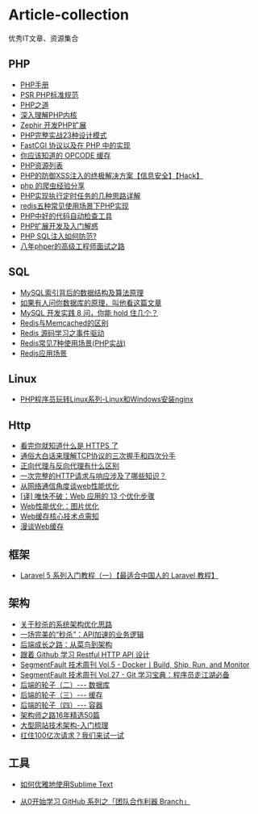# Article-collection
优秀IT文章、资源集合

## PHP ##

- [PHP手册][43]
- [PSR PHP标准规范][44]
- [PHP之道][45]
- [深入理解PHP内核][46]
- [Zephir 开发PHP扩展][47]
- [PHP完整实战23种设计模式][1]
- [FastCGI 协议以及在 PHP 中的实现][2]
- [你应该知道的 OPCODE 缓存][3]
- [PHP资源列表][5]
- [PHP的防御XSS注入的终极解决方案【信息安全】【Hack】][8]
- [php 的爬虫经验分享][9]
- [PHP实现执行定时任务的几种思路详解][10]
- [redis五种常见使用场景下PHP实现][11]
- [PHP中好的代码自动检查工具][13]
- [PHP扩展开发及入门解惑][14]
- [PHP SQL注入如何防范?][18]
- [八年phper的高级工程师面试之路][48]


## SQL ##

- [MySQL索引背后的数据结构及算法原理][4]
- [如果有人问你数据库的原理，叫他看这篇文章][28]
- [MySQL 开发实践 8 问，你能 hold 住几个？][26]
- [Redis与Memcached的区别][24]
- [Redis 源码学习之事件驱动][25]
- [Redis常见7种使用场景(PHP实战)][27]
- [Redis应用场景][29]


## Linux ##

- [PHP程序员玩转Linux系列-Linux和Windows安装nginx][23]

## Http ##

- [看完你就知道什么是 HTTPS 了][30]
- [通俗大白话来理解TCP协议的三次握手和四次分手][31]
- [正向代理与反向代理有什么区别][32]
- [一次完整的HTTP请求与响应涉及了哪些知识？][37]
- [从网络通信角度谈web性能优化][38]
- [[译] 唯快不破：Web 应用的 13 个优化步骤][39]
- [Web性能优化：图片优化][40]
- [Web缓存核心技术点需知][41]
- [漫谈Web缓存][42]


## 框架 ##

- [Laravel 5 系列入门教程（一）【最适合中国人的 Laravel 教程】][22]


## 架构 ##

- [关于秒杀的系统架构优化思路][6]
- [一场完美的“秒杀”：API加速的业务逻辑][34]
- [后端成长之路：从菜鸟到架构][7]
- [跟着 Github 学习 Restful HTTP API 设计][12]
- [SegmentFault 技术周刊 Vol.5 - Docker丨Build, Ship, Run, and Monitor][17]
- [SegmentFault 技术周刊 Vol.27 - Git 学习宝典：程序员走江湖必备][15]
- [后端的轮子（二）--- 数据库][19]
- [后端的轮子（三）--- 缓存][20]
- [后端的轮子（四）--- 容器][21]
- [架构师之路16年精选50篇][33]
- [大型网站技术架构-入门梳理][35]
- [扛住100亿次请求？我们来试一试][36]


## 工具 ##

- [如何优雅地使用Sublime Text][16]
- [从0开始学习 GitHub 系列之「团队合作利器 Branch」][49]

  [1]: https://segmentfault.com/a/1190000007797208
  [2]: https://segmentfault.com/a/1190000009863108
  [3]: http://ghost.icosplay.cc/2017/04/30/ni-ying-gai-zhi-dao-de-opcode-huan-cun-2/
  [4]: http://ghost.icosplay.cc/2017/04/30/ni-ying-gai-zhi-dao-de-opcode-huan-cun-2/
  [5]: https://github.com/CraryPrimitiveMan/awesome-php-zh_CN
  [6]: http://www.cnblogs.com/chenpingzhao/p/6195788.html
  [7]: http://www.jianshu.com/p/f62379fe9f80
  [8]: https://segmentfault.com/q/1010000004067521
  [9]: https://www.v2ex.com/t/324309
  [10]: https://segmentfault.com/a/1190000002955509
  [11]: https://segmentfault.com/a/1190000008404117
  [13]: https://segmentfault.com/q/1010000000119048
  [14]: http://xuwenzhi.com/2016/03/09/php%E6%89%A9%E5%B1%95%E5%BC%80%E5%8F%91%E5%8F%8A%E5%85%A5%E9%97%A8%E8%A7%A3%E6%83%91/
  [12]: http://cizixs.com/2016/12/12/restful-api-design-guide
  [15]: https://segmentfault.com/a/1190000009893041
  [16]: http://www.jeffjade.com/2015/12/15/2015-04-17-toss-sublime-text/
  [17]: https://segmentfault.com/a/1190000006893394
  [18]: https://segmentfault.com/q/1010000005688399
  [19]: https://segmentfault.com/a/1190000005991800
  [20]: https://segmentfault.com/a/1190000006120587
  [21]: https://segmentfault.com/a/1190000006245007
  [22]: https://segmentfault.com/a/1190000002584573
  [23]: http://www.cnblogs.com/taoshihan/p/6599722.html
  [24]: http://blog.csdn.net/tonysz126/article/details/8280696/
  [25]: https://mp.weixin.qq.com/s/DWR6zFuI7F-PL_0_7Pez3A
  [26]: https://www.qcloud.com/community/article/164816001481011945
  [27]: https://segmentfault.com/a/1190000008475712
  [28]: http://blog.jobbole.com/100349/
  [29]: http://www.cnblogs.com/si812cn/p/4042992.html
  [30]: https://juejin.im/post/592d23630ce46300579882b4
  [31]: https://github.com/jawil/blog/issues/14
  [32]: https://mp.weixin.qq.com/s/ikrI3rmSYs83wdSWqq2QIg
  [33]: https://mp.weixin.qq.com/s/OlFKpcnBOgcPZmjvdzCCiA
  [34]: https://mp.weixin.qq.com/s/k7Whsq1crYX37P85Y76kOg
  [35]: http://brianway.github.io/2017/01/18/reading-note-architecture-design/
  [36]: https://github.com/xiaojiaqi/10billionhongbaos/wiki/%E6%89%9B%E4%BD%8F100%E4%BA%BF%E6%AC%A1%E8%AF%B7%E6%B1%82%EF%BC%9F%E6%88%91%E4%BB%AC%E6%9D%A5%E8%AF%95%E4%B8%80%E8%AF%95
  [37]: https://mp.weixin.qq.com/s/6DPJbLZI06H5h08zGEFYOA
  [38]: https://segmentfault.com/a/1190000009193066
  [39]: https://segmentfault.com/a/1190000005798306
  [40]: http://www.cnblogs.com/wizcabbit/p/web-image-optimization.html
  [41]: https://mp.weixin.qq.com/s?__biz=MzIyMDA1MzgyNw%3D%3D&mid=2651968866&idx=1&sn=25554c31eac32e78664b962412f515de&chksm=8c349d4ebb431458bef22609db7e9e76d33035ad92c31cbb2d201d13ce94bb8203c69ab9fb33
  [42]: https://segmentfault.com/a/1190000006671795
  [43]: http://php.net/manual/zh/
  [44]: https://psr.phphub.org/
  [45]: http://laravel-china.github.io/php-the-right-way/
  [46]: http://php-internals.com/
  [47]: https://zephir-lang.com/
  [48]: https://zhuanlan.zhihu.com/p/27493130
  [49]: https://segmentfault.com/a/1190000009997044
  

